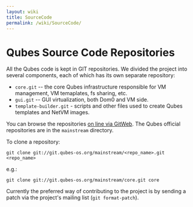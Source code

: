 ```yaml
---
layout: wiki
title: SourceCode
permalink: /wiki/SourceCode/
---
```


Qubes Source Code Repositories
==============================

All the Qubes code is kept in GIT repositories. We divided the project into several components, each of which has its own separate repository:

-   `core.git` -- the core Qubes infrastructure responsible for VM management, VM temaplates, fs sharing, etc.
-   `gui.git` -- GUI virtualization, both Dom0 and VM side.
-   `template-builder.git` - scripts and other files used to create Qubes templates and NetVM images.

You can browse the repositories [​on line via GitWeb](http://git.qubes-os.org/gitweb/). The Qubes official repositories are in the `mainstream` directory.

To clone a repository:

``` {.wiki}
git clone git://git.qubes-os.org/mainstream/<repo_name>.git <repo_name>
```

e.g.:

``` {.wiki}
git clone git://git.qubes-os.org/mainstream/core.git core
```

Currently the preferred way of contributing to the project is by sending a patch via the project's mailing list (`git format-patch`).
